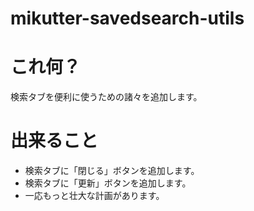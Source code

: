 mikutter-savedsearch-utils
==========================

# これ何？

検索タブを便利に使うための諸々を追加します。

# 出来ること
+ 検索タブに「閉じる」ボタンを追加します。
+ 検索タブに「更新」ボタンを追加します。
+ 一応もっと壮大な計画があります。

